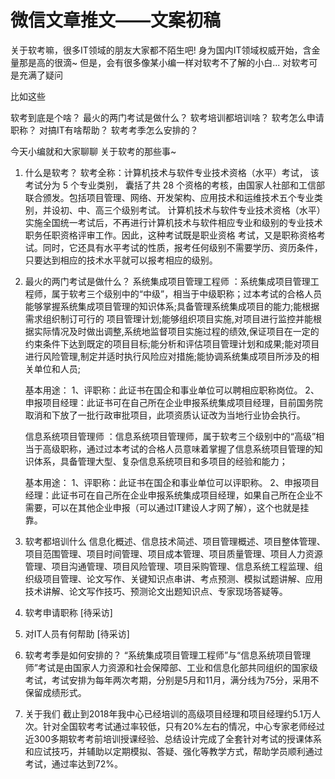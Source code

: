 # 微信文章推文——文案初稿


关于软考嘛，很多IT领域的朋友大家都不陌生吧!
身为国内IT领域权威开始，含金量那是高的很滴~
但是，会有很多像某小编一样对软考不了解的小白...
对软考可是充满了疑问



比如这些

软考到底是个啥？
最火的两门考试是做什么？
软考培训都培训啥？
软考怎么申请职称？
对搞IT有啥帮助？
软考考季怎么安排的？


今天小编就和大家聊聊
关于软考的那些事~



1. 什么是软考？
    软考全称：计算机技术与软件专业技术资格（水平）考试，	该考试分为 5 个专业类别，	囊括了共 28 个资格的考核，由国家人社部和工信部联合颁发。包括项目管理、网络、开发架构、应用技术和运维技术五个专业类别，并设初、中、高三个级别考试。
	计算机技术与软件专业技术资格（水平）实施全国统一考试后，不再进行计算机技术与软件相应专业和级别的专业技术职务任职资格评审工作。因此，这种考试既是职业资格	考试，又是职称资格考试。同时，它还具有水平考试的性质，报考任何级别不需要学历、资历条件，只要达到相应的技术水平就可以报考相应的级别。

2. 最火的两门考试是做什么？
	系统集成项目管理工程师	：系统集成项目管理工程师，属于软考三个级别中的“中级”，相当于中级职称；过本考试的合格人员能够掌握系统集成项目管理的知识体系;具备管理系统集成项目的能力;能根据需求组织制订可行的	项目管理计划;能够组织项目实施,对项目进行监控并能根据实际情况及时做出调整,系统地监督项目实施过程的绩效,保证项目在一定的约束条件下达到既定的项目目标;能分析和评估项目管理计划和成果;能对项目进行风险管理,制定并适时执行风险应对措施;能协调系统集成项目所涉及的相关单位和人员;

	基本用途：
	1、评职称：此证书在国企和事业单位可以聘相应职称岗位。
	2、申报项目经理：此证书可在自己所在企业申报系统集成项目经理，目前国务院取消和下放了一批行政审批项目，此项资质认证改为当地行业协会执行。

	信息系统项目管理师	：信息系统项目管理师，属于软考三个级别中的“高级”相当于高级职称，通过过本考试的合格人员意味着掌握了信息系统项目管理的知识体系，具备管理大型、复杂信息系统项目和多项目的经验和能力；

	基本用途：
	1、评职称：此证书在国企和事业单位可以评职称。
	2、申报项目经理：此证书可在自己所在企业申报系统集成项目经理，如果自己所在企业不需要，可以在其他企业申报（可以通过IT建设人才网了解），这个也就是挂靠。

3. 软考都培训什么
	信息化概述、信息技术简述、项目管理概述、项目整体管理、项目范围管理、项目时间管理、项目成本管理、项目质量管理、项目人力资源管理、项目沟通管理、项目风险管理、项目采购管理、信息系统工程监理、组织级项目管理、论文写作、关键知识点串讲、考点预测、模拟试题讲解、应用技术讲解、论文写作技巧、预测论文出题知识点、专家现场答疑等。

4. 软考申请职称
    [待采访]

5. 对IT人员有何帮助
    [待采访]

6. 软考考季是如何安排的？
    “系统集成项目管理工程师”与“信息系统项目管理师”考试是由国家人力资源和社会保障部、工业和信息化部共同组织的国家级考试，考试安排为每年两次考期，分别是5月和11月，满分线为75分，采用不保留成绩形式。


7. 关于我们
    截止到2018年我中心已经培训的高级项目经理和项目经理约5.1万人次。针对全国软考考试通过率较低，只有20%左右的情况，中心专家老师经过近300多期软考考前培训授课经验、总结设计完成了全套针对考试的授课体系和应试技巧，并辅助以定期模拟、答疑、强化等教学方式，帮助学员顺利通过考试，通过率达到72%。